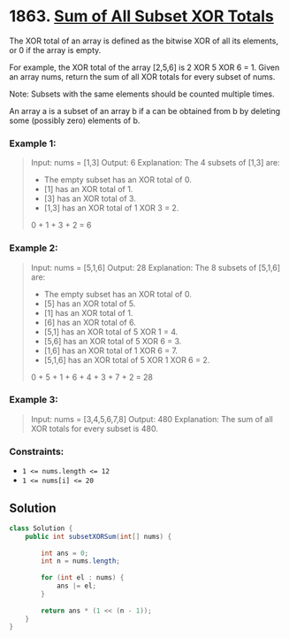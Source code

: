 # 1863. [Sum of All Subset XOR Totals](https://leetcode.com/problems/sum-of-all-subset-xor-totals/description/?envType=daily-question&envId=2024-05-20)

The XOR total of an array is defined as the bitwise XOR of all its elements, or 0 if the array is empty.

For example, the XOR total of the array [2,5,6] is 2 XOR 5 XOR 6 = 1.
Given an array nums, return the sum of all XOR totals for every subset of nums. 

Note: Subsets with the same elements should be counted multiple times.

An array a is a subset of an array b if a can be obtained from b by deleting some (possibly zero) elements of b.

 

### Example 1:

> Input: nums = [1,3]
Output: 6
Explanation: The 4 subsets of [1,3] are:
> - The empty subset has an XOR total of 0.
> - [1] has an XOR total of 1.
> - [3] has an XOR total of 3.
> - [1,3] has an XOR total of 1 XOR 3 = 2.
>   
> 0 + 1 + 3 + 2 = 6

### Example 2:

> Input: nums = [5,1,6]
Output: 28
Explanation: The 8 subsets of [5,1,6] are:
> - The empty subset has an XOR total of 0.
> - [5] has an XOR total of 5.
> - [1] has an XOR total of 1.
> - [6] has an XOR total of 6.
> - [5,1] has an XOR total of 5 XOR 1 = 4.
> - [5,6] has an XOR total of 5 XOR 6 = 3.
> - [1,6] has an XOR total of 1 XOR 6 = 7.
> - [5,1,6] has an XOR total of 5 XOR 1 XOR 6 = 2.
>   
> 0 + 5 + 1 + 6 + 4 + 3 + 7 + 2 = 28

  
### Example 3:

> Input: nums = [3,4,5,6,7,8]
Output: 480
Explanation: The sum of all XOR totals for every subset is 480.

### Constraints:
- `1 <= nums.length <= 12`
- `1 <= nums[i] <= 20`

## Solution

```java
class Solution {
    public int subsetXORSum(int[] nums) {
        
        int ans = 0;
        int n = nums.length;
        
        for (int el : nums) {
            ans |= el;
        }
        
        return ans * (1 << (n - 1));
    } 
}
```
